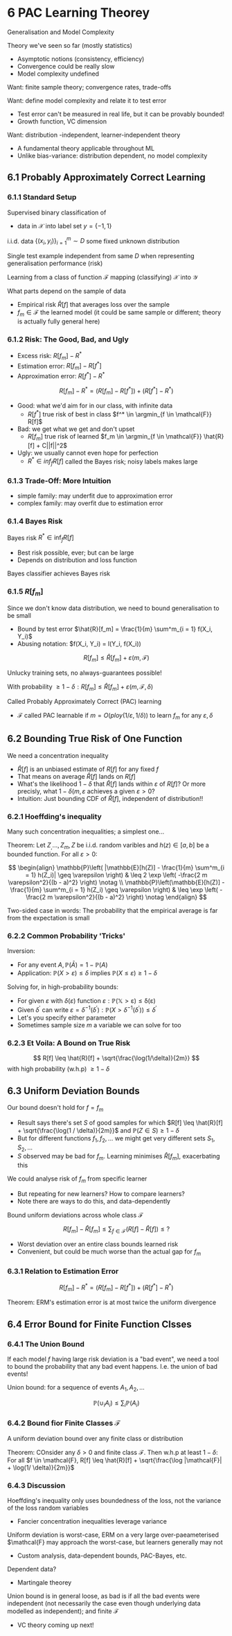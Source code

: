 # 6 PAC Learning Theorey

Generalisation and Model Complexity

Theory we've seen so far (mostly statistics)

- Asymptotic notions (consistency, efficiency)
- Convergence could be really slow
- Model complexity undefined

Want: finite sample theory; convergence rates, trade-offs

Want: define model complexity and relate it to test error

- Test error can't be measured in real life, but it can be provably bounded!
- Growth function, VC dimension

Want: distribution -independent, learner-independent theory

- A fundamental theory applicable throughout ML
- Unlike bias-variance: distribution dependent, no model complexity

## 6.1 Probably Approximately Correct Learning

### 6.1.1 Standard Setup

Supervised binary classification of

- data in $\mathcal{X}$ into label set $y = \{-1, 1\}$

i.i.d. data $\{(x_i, y_i)\}^m_{i = 1} \sim D$ some fixed unknown distribution

Single test example independent from same $D$ when representing generalisation performance (risk)

Learning from a class of function $\mathcal{F}$ mapping (classifying) $\mathcal{X}$ into $\mathcal{Y}$

What parts depend on the sample of data

- Empirical risk $\hat{R}[f]$ that averages loss over the sample
- $f_m \in \mathcal{F}$ the learned model (it could be same sample or different; theory is actually fully general here)

### 6.1.2 Risk: The Good, Bad, and Ugly

- Excess risk: $R[f_m] - R^*$
- Estimation error: $R[f_m] - R[f^*]$
- Approximation error: $R[f^*] - R^*$

$$
R[f_m] - R^* = (R[f_m] - R[f^*]) + (R[f^*] - R^*)
$$

- Good: what we'd aim for in our class, with infinite data
  - $R[f^*]$ true risk of best in class $f^* \in \argmin_{f \in \mathcal{F}} R[f]$
- Bad: we get what we get and don't upset
  - $R[f_m]$ true risk of learned $f_m \in \argmin_{f \in \mathcal{F}} \hat{R}[f] + C||f||^2$
- Ugly: we usually cannot even hope for perfection
  - $R^* \in inf_f R[f]$ called the Bayes risk; noisy labels makes large

### 6.1.3 Trade-Off: More Intuition

- simple family: may underfit due to approximation error
- complex family: may overfit due to estimation error

### 6.1.4 Bayes Risk

Bayes risk $R^* \in \inf_f R[f]$

- Best risk possible, ever; but can be large
- Depends on distribution and loss function

Bayes classifier achieves Bayes risk

### 6.1.5 $R[f_m]$

Since we don't know data distribution, we need to bound generalisation to be small

- Bound by test error $\hat{R}[f_m] = \frac{1}{m} \sum^m_{i = 1} f(X_i, Y_i)$
- Abusing notation: $f(X_i, Y_i) = l(Y_i, f(X_i))

$$
R[f_m] \leq \hat{R}[f_m] + \varepsilon(m, \mathcal{F})
$$

Unlucky training sets, no always-guarantees possible!

With probability $\geq 1 - \delta: R[f_m] \leq \hat{R}[f_m] + \varepsilon(m, \mathcal{F}, \delta)$

Called Probably Approximately Correct (PAC) learning

- $\mathcal{F}$ called PAC learnable if $m = O(ploy(1/\varepsilon, 1/\delta))$ to learn $f_m$ for any $\varepsilon, \delta$

## 6.2 Bounding True Risk of One Function

We need a concentration inequality

- $\hat{R}[f]$ is an unbiased estimate of $R[f]$ for any fixed $f$
- That means on average $\hat{R}[f]$ lands on $R[f]$
- What's the likelihood $1 - \delta$ that $\hat{R}[f]$ lands within $\varepsilon$ of $R[f]$? Or more precisly, what $1 - \delta(m, \varepsilon$ achieves a given $\varepsilon > 0$?
- Intuition: Just bounding CDF of $\hat{R}[f]$, independent of distribution!!

### 6.2.1 Hoeffding's inequality

Many such concentration inequalities; a simplest one...

Theorem: Let $Z_, ..., Z_m, Z$ be i.i.d. random varibles and $h(z) \in [a, b]$ be a bounded function. For all $\varepsilon > 0$:

$$
\begin{align}
    \mathbb{P}\left( |\mathbb{E}[h(Z)] - \frac{1}{m} \sum^m_{i = 1} h(Z_i)| \geq \varepsilon \right) & \leq 2 \exp \left( -\frac{2 m \varepsilon^2}{(b - a)^2} \right) \notag \\
    \mathbb{P}\left(\mathbb{E}[h(Z)] - \frac{1}{m} \sum^m_{i = 1} h(Z_i) \geq \varepsilon \right) & \leq \exp \left( -\frac{2 m \varepsilon^2}{(b - a)^2} \right) \notag
\end{align}
$$

Two-sided case in words: The probability that the empirical average is far from the expectation is small

### 6.2.2 Common Probability 'Tricks'

Inversion:

- For any event $A, \mathbb{P}(\bar{A}) = 1 - \mathbb{P}(A)$
- Application: $\mathbb{P}(X > \varepsilon) \leq \delta$ implies $\mathbb{P}(X \leq \varepsilon) \geq 1 - \delta$

Solving for, in high-probability bounds:

- For given $\varepsilon$ with $\delta(\varepsilon)$ function $\varepsilon : \mathbb{{P}(X > \varepsilon) \leq \delta(\varepsilon)}$
- Given $\delta^\prime$ can write $\varepsilon = \delta^{-1}(\delta^\prime): \mathbb{P}(X > \delta^{-1}(\delta^\prime)) \leq \delta^\prime$
- Let's you specify either parameter
- Sometimes sample size $m$ a variable we can solve for too

### 6.2.3 Et Voila: A Bound on True Risk

$$
R[f] \leq \hat{R}[f] + \sqrt{\frac{\log(1/\delta)}{2m}}
$$
with high probability (w.h.p) $\geq 1 - \delta$

## 6.3 Uniform Deviation Bounds

Our bound doesn't hold for $f = f_m$

- Result says there's set $S$ of good samples for which $R[f] \leq \hat{R}[f] + \sqrt{\frac{\log(1 / \delta)}{2m}}$ and $\mathbb{P}(Z \in S) \geq 1 - \delta$
- But for different functions $f_1, f_2, ...$ we might get very different sets $S_1, S_2, ...$
- $S$ observed may be bad for $f_m$. Learning minimises $\hat{R}[f_m]$, exacerbating this

We could analyse risk of $f_m$ from specific learner

- But repeating for new learners? How to compare learners?
- Note there are ways to do this, and data-dependently

Bound uniform deviations across whole class $\mathcal{F}$

$$
R[f_m] - \hat{R}[f_m] \leq \sum_{f \in \mathcal{F}}(R[f] - \hat{R}[f]) \leq ?
$$

- Worst deviation over an entire class bounds learned risk
- Convenient, but could be much worse than the actual gap for $f_m$

### 6.3.1 Relation to Estimation Error

$$
R[f_m] - R^* = (R[f_m] - R[f^*]) + (R[f^*] - R^*)
$$

Theorem: ERM's estimation error is at most twice the uniform divergence

## 6.4 Error Bound for Finite Function Clsses

### 6.4.1 The Union Bound

If each model $f$ having large risk deviation is a "bad event", we need a tool to bound the probability that any bad event happens. I.e. the union of bad events!

Union bound: for a sequence of events $A_1, A_2, ...$

$$
\mathbb{P}(\cup_iA_i) \leq \sum_i \mathbb{P}(A_i)
$$

### 6.4.2 Bound fior Finite Classes $\mathcal{F}$

A uniform deviation bound over any finite class or distribution

Theorem: COnsider any $\delta > 0$ and finite class $\mathcal{F}$. Then w.h.p at least $1 - \delta$: For all $f \in \mathcal{F}, R[f] \leq \hat{R}[f] + \sqrt{\frac{\log |\mathcal{F}| + \log(1/ \delta)}{2m}}$

### 6.4.3 Discussion

Hoeffding's inequality only uses boundedness of the loss, not the variance of the loss random variables

- Fancier concentration inequalities leverage variance

Uniform deviation is worst-case, ERM on a very large over-paeameterised $\mathcal{F} may approach the worst-case, but learners generally may not

- Custom analysis, data-dependent bounds, PAC-Bayes, etc.

Dependent data?

- Martingale theorey

Union bound is in general loose, as bad is if all the bad events were independent (not necessarily the case even though underlying data modelled as independent); and finite $\mathcal{F}$

- VC theory coming up next!
